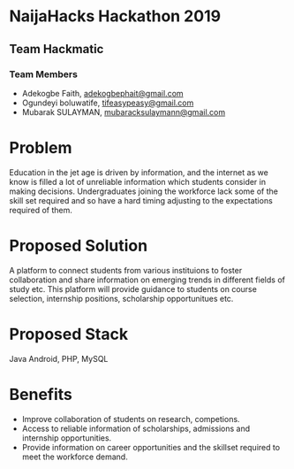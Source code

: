 # NaijaHacks Hackathon 2019

## Team Hackmatic

### Team Members
 - Adekogbe Faith, adekogbephait@gmail.com
 - Ogundeyi boluwatife, tifeasypeasy@gmail.com
 - Mubarak SULAYMAN, mubaracksulaymann@gmail.com

# Problem
Education in the jet age is driven by information, and the internet as we know is filled a lot of unreliable information
which students consider in making decisions. Undergraduates joining the workforce lack some of the skill set required 
and so have a hard timing adjusting to the expectations required of them.

# Proposed Solution
A platform to connect students from various instituions to foster collaboration and share information
on emerging trends in different fields of study etc. This platform will provide guidance to students on course
selection, internship positions, scholarship opportunitues etc.

# Proposed Stack
Java Android, PHP, MySQL

# Benefits
 - Improve collaboration of students on research, competions.
 - Access to reliable information of scholarships, admissions and internship opportunities.
 - Provide information on career opportunities and the skillset required to meet the workforce demand.